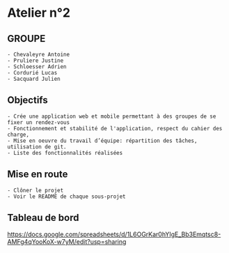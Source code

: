 # Atelier n°2

## GROUPE

    - Chevaleyre Antoine
    - Pruliere Justine
    - Schloesser Adrien
    - Cordurié Lucas
    - Sacquard Julien

## Objectifs

    - Crée une application web et mobile permettant à des groupes de se fixer un rendez-vous
    - Fonctionnement et stabilité de l'application, respect du cahier des charge,
    - Mise en oeuvre du travail d’équipe: répartition des tâches, utilisation de git.
    - Liste des fonctionnalités réalisées

## Mise en route

    - Clôner le projet
    - Voir le README de chaque sous-projet

## Tableau de bord

https://docs.google.com/spreadsheets/d/1L6OGrKar0hYIgE_Bb3Emqtsc8-AMFg4qYooKoX-w7yM/edit?usp=sharing
